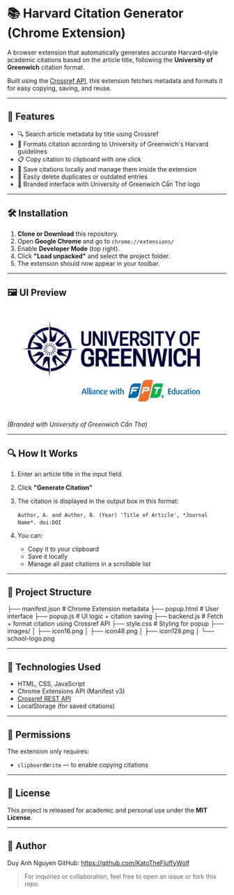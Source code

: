 # 📚 Harvard Citation Generator (Chrome Extension)

A browser extension that automatically generates accurate Harvard-style academic citations based on the article title, following the **University of Greenwich** citation format.

Built using the [Crossref API](https://api.crossref.org), this extension fetches metadata and formats it for easy copying, saving, and reuse.

---

## 🎯 Features

- 🔍 Search article metadata by title using Crossref
- 📝 Formats citation according to University of Greenwich's Harvard guidelines
- 📋 Copy citation to clipboard with one click
- 💾 Save citations locally and manage them inside the extension
- 🧹 Easily delete duplicates or outdated entries
- 🏫 Branded interface with University of Greenwich Cần Thơ logo

---

## 🛠 Installation

1. **Clone or Download** this repository.
2. Open **Google Chrome** and go to `chrome://extensions/`
3. Enable **Developer Mode** (top right).
4. Click **"Load unpacked"** and select the project folder.
5. The extension should now appear in your toolbar.

---

## 🖼 UI Preview

![screenshot](images/school-logo.png)  
*(Branded with University of Greenwich Cần Thơ)*

---

## 🔍 How It Works

1. Enter an article title in the input field.
2. Click **"Generate Citation"**
3. The citation is displayed in the output box in this format:

   `Author, A. and Author, B. (Year) 'Title of Article', *Journal Name*. doi:DOI`

4. You can:
   - Copy it to your clipboard
   - Save it locally
   - Manage all past citations in a scrollable list

---

## 📁 Project Structure
├── manifest.json # Chrome Extension metadata
├── popup.html # User interface
├── popup.js # UI logic + citation saving
├── backend.js # Fetch + format citation using Crossref API
├── style.css # Styling for popup
├── images/
│ ├── icon16.png
│ ├── icon48.png
│ ├── icon128.png
│ └── school-logo.png


---

## 🧰 Technologies Used

- HTML, CSS, JavaScript
- Chrome Extensions API (Manifest v3)
- [Crossref REST API](https://api.crossref.org)
- LocalStorage (for saved citations)

---

## 🔐 Permissions

The extension only requires:

- `clipboardWrite` — to enable copying citations

---

## 📜 License

This project is released for academic and personal use under the **MIT License**.

---

## 👤 Author

Duy Anh Nguyen
GitHub: https://github.com/KatoTheFluffyWolf

> For inquiries or collaboration, feel free to open an issue or fork this repo.
